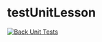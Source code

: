 # testUnitLesson

[![Back Unit Tests](https://github.com/Reyad13/testUnitLesson/actions/workflows/symfony.yml/badge.svg?branch=FinalProjectCorrection&event=push)](https://github.com/Reyad13/testUnitLesson/actions/workflows/symfony.yml)
